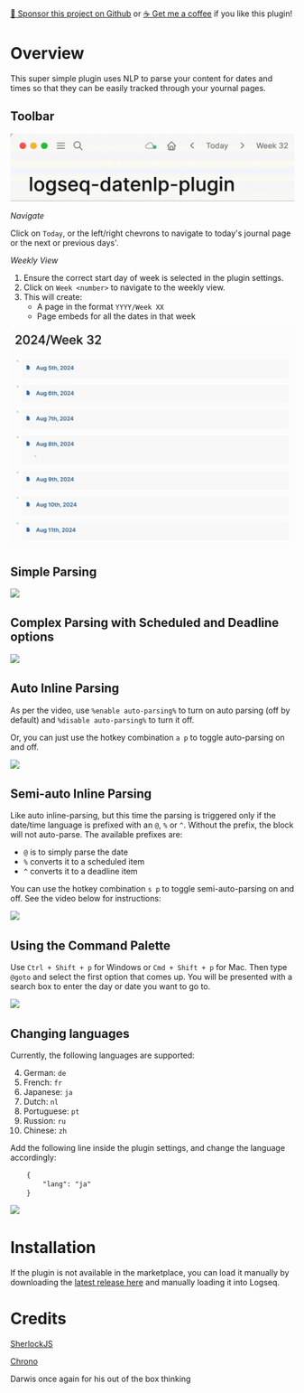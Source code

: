 [:gift_heart: Sponsor this project on Github](https://github.com/sponsors/hkgnp) or [:coffee: Get me a coffee](https://www.buymeacoffee.com/hkgnp.dev) if you like this plugin!

# Overview

This super simple plugin uses NLP to parse your content for dates and times so that they can be easily tracked through your yournal pages.

## Toolbar

![](/screenshots/toolbar-demo.gif)

*Navigate*

Click on `Today`, or the left/right chevrons to navigate to today's journal page or the next or previous days'.

*Weekly View*

1. Ensure the correct start day of week is selected in the plugin settings. 
2. Click on `Week <number>` to navigate to the weekly view.
3. This will create:
   - A page in the format `YYYY/Week XX`
   - Page embeds for all the dates in that week

![](/screenshots/toolbar.png)


## Simple Parsing

![](/screenshots/demo.gif)

## Complex Parsing with Scheduled and Deadline options

![](/screenshots/demo2.gif)

## Auto Inline Parsing

As per the video, use `%enable auto-parsing%` to turn on auto parsing (off by default) and `%disable auto-parsing%` to turn it off.

Or, you can just use the hotkey combination `a p` to toggle auto-parsing on and off.

![](/screenshots/demo3.gif)

## Semi-auto Inline Parsing

Like auto inline-parsing, but this time the parsing is triggered only if the date/time language is prefixed with an `@`, `%` or `^`. Without the prefix, the block will not auto-parse. The available prefixes are:

-   `@` is to simply parse the date
-   `%` converts it to a scheduled item
-   `^` converts it to a deadline item

You can use the hotkey combination `s p` to toggle semi-auto-parsing on and off. See the video below for instructions:

![](/screenshots/demo6.gif)

## Using the Command Palette

Use `Ctrl + Shift + p` for Windows or `Cmd + Shift + p` for Mac. Then type `@goto` and select the first option that comes up. You will be presented with a search box to enter the day or date you want to go to.

![](/screenshots/demo5.gif)

## Changing languages

Currently, the following languages are supported:

4. German: `de`
3. French: `fr`
1. Japanese: `ja`
2. Dutch: `nl`
6. Portuguese: `pt`
5. Russion: `ru`
7. Chinese: `zh`

Add the following line inside the plugin settings, and change the language accordingly:

```
    {
        "lang": "ja"
    }
```

![](/screenshots/demo4.gif)

# Installation

If the plugin is not available in the marketplace, you can load it manually by downloading the [latest release here](https://github.com/hkgnp/logseq-datenlp-plugin/releases) and manually loading it into Logseq.

# Credits

[SherlockJS](https://github.com/neilgupta/Sherlock)

[Chrono](https://github.com/wanasit/chrono)

Darwis once again for his out of the box thinking

